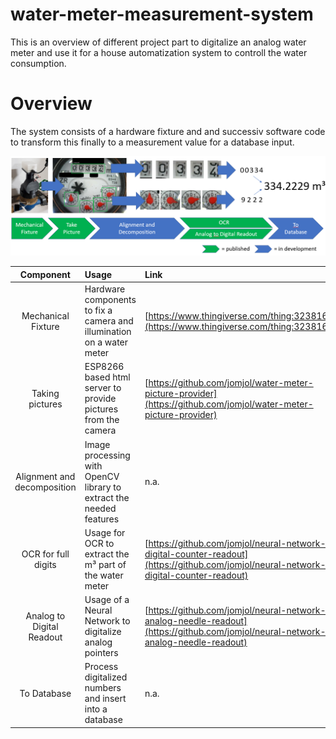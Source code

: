 # water-meter-measurement-system
This is an overview of different project part to digitalize an analog water meter and use it for a house automatization system to controll the water consumption.

# Overview

The system consists of a hardware fixture and and successiv software code to transform this finally to a measurement value for a database input.

<img src="./images/overview.png">


| Component | 	Usage  |	Link |
|:--------------:|:-------------|:--------|
| Mechanical Fixture |	Hardware components to fix a camera and illumination on a water meter  | [https://www.thingiverse.com/thing:3238162](https://www.thingiverse.com/thing:3238162)  |
| Taking pictures |	ESP8266 based html server to provide pictures from the camera  | [https://github.com/jomjol/water-meter-picture-provider](https://github.com/jomjol/water-meter-picture-provider)  |
| Alignment and decomposition |	Image processing with OpenCV library to extract the needed features  | n.a. |
| OCR for full digits |	Usage for OCR to extract the m³ part of the water meter  | [https://github.com/jomjol/neural-network-digital-counter-readout](https://github.com/jomjol/neural-network-digital-counter-readout) |
| Analog to Digital Readout |	Usage of a Neural Network to digitalize analog pointers | [https://github.com/jomjol/neural-network-analog-needle-readout](https://github.com/jomjol/neural-network-analog-needle-readout) |
| To Database |	Process digitalized numbers and insert into a database | n.a. |